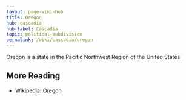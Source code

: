 ```yaml
---
layout: page-wiki-hub 
title: Oregon
hub: cascadia
hub-label: Cascadia
topic: political-subdivision
permalink: /wiki/cascadia/oregon
---
```


Oregon is a state in the Pacific Northwest Region of the United States

## More Reading

- [Wikipedia: Oregon](https://en.wikipedia.org/wiki/Oregon)